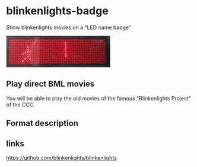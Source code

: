 # blinkenlights-badge
Show blinkenlights movies on a "LED name badge"

![LED badge](ledman_c.gif)

## Play direct BML movies 
You will be able to play the old movies of the famous "Blinkenlights Project" of the CCC.

## Format description


## links
https://github.com/blinkenlights/blinkenlights
